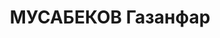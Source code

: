 ---
title: МУСАБЕКОВ Газанфар
description: "Род. 14(26).07.1888, с.Перебидиль, Кубинский уезд, Бакинская губ. Образование\
  \ высшее - медицинский факультет Ун-та Св. Владимира (Киев) в 1917. Член ВКП(б)\
  \ с 1918. В 1918-20 возглавил местное отделение Азерб. Социал-демократической партии\
  \ \"Гуммет\" в Астрахани. Канд. в чл. ЦК (1925-1937). Исключен из ЦК АКП(б) 23.06.1937.\n\
  \ Брат Айны Султановой. После февральской революции 1917 года возглавил местную\
  \ администрацию в Кубинском уезде, а затем стал зам. пред. Бакинского губернского\
  \ продовольственного комитета. В 1918-20 - в Астрахани. Член Временного Военно-революционного\
  \ комитета Азербайджана (28.04.1920 - 19.05.1921). Нарком продовольствия Аз.ССР\
  \ (1921-1922). Председатель СНК ССР Азербайджан (1922-1938). Председатель ЦИК Аз.ССР\
  \ (1929-1931). Председатель ЦИК ЗСФСР (1931-1932) и Председатель СНК ЗСФСР (1931-1936).\
  \ Председатель ЦИК СССР (1925 - 1938). Прож.: Аз.ССР, г.Баку.\n Арестован 06.1937\n\
  \ Обвинение: член центра к-р, повстанческой, шпионско-террор., буржуазно-нац-ской\
  \ орг-ции в Азербайджане.\n Приговор: ВК ВС СССР, 09.02.1938 - ВМН с конфискацией\
  \ имущества.\n Реабилитирован определением ВТ ЗакВО от 06.12.1955.\n Источники:\
  \ Сталинский список от 07.12.1937 (Аз.ССР, Кат.1)| Государственная власть СССР.\
  \ Высшие органы власти и управления и их руководители. 1923-1991 гг. Историко-биографический\
  \ справочник / Сост. В.И.Ивкин. М.: РОССПЭН, 1999| Обвинительное заключение по делу\
  \ (по газ. \"Вышка\", 16.10.1937)| Определение СКУД ВС Азер.ССР, 09.05.1956 (упоминание)|\
  \ Приговор ВКВС СССР, 26.04.1956 (по делу М.Д.Багирова и др.)."
---